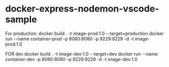 # docker-express-nodemon-vscode-sample

For production:
docker build . -t image-prod:1.0 --target=production
docker run --name container-prod -p 8080:8080 -p 9229:9229 -d -t image-prod:1.0


FOR dev
docker build . -t image-dev:1.0 --target=dev
docker run --name container-dev -p 8080:8080 -p 9229:9229 -d -t image-dev:1.0

